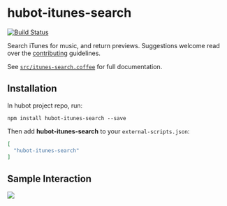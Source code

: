 # hubot-itunes-search

[![Build Status](https://travis-ci.org/jonrohan/hubot-itunes-search.svg)](https://travis-ci.org/jonrohan/hubot-itunes-search)

Search iTunes for music, and return previews. Suggestions welcome read over the [contributing](/CONTRIBUTING.md) guidelines.

See [`src/itunes-search.coffee`](src/itunes-search.coffee) for full documentation.

## Installation

In hubot project repo, run:

`npm install hubot-itunes-search --save`

Then add **hubot-itunes-search** to your `external-scripts.json`:

```json
[
  "hubot-itunes-search"
]
```

## Sample Interaction

![](https://cloud.githubusercontent.com/assets/54012/9478429/e0bb61a8-4b45-11e5-9953-251fddba5630.png)
